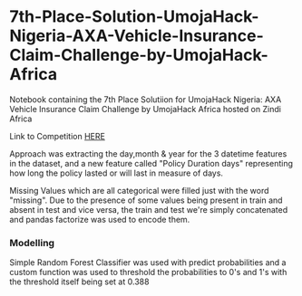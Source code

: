 # 7th-Place-Solution-UmojaHack-Nigeria-AXA-Vehicle-Insurance-Claim-Challenge-by-UmojaHack-Africa
Notebook containing the 7th Place Solutiion for UmojaHack Nigeria: AXA Vehicle Insurance Claim Challenge by UmojaHack Africa hosted on Zindi Africa

Link to Competition   [HERE](https://zindi.africa/hackathons/umojahack-nigeria/leaderboard)

Approach was extracting the day,month & year for the 3 datetime features in the dataset, and a new feature called "Policy Duration days" representing how long the policy lasted or will last in measure of days.

Missing Values which are all categorical were filled just with the word "missing". Due to the presence of some values being present in train and absent in test and vice versa, the train and test we're simply concatenated and pandas factorize was used to encode them.

### Modelling

Simple Random Forest Classifier was used with predict probabilities and a custom function was used to threshold the probabilities to 0's and 1's with the threshold itself being set at 0.388
